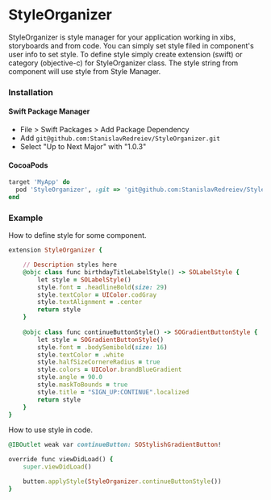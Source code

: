 # StyleOrganizer
StyleOrganizer is style manager for your application working in xibs, storyboards and from code. You can simply set style filed in component's user info to set style. To define style simply create extension (swift) or category (objective-c) for StyleOrganizer class. The style string from component will use style from Style Manager.

### Installation

#### Swift Package Manager

- File > Swift Packages > Add Package Dependency
- Add `git@github.com:StanislavRedreiev/StyleOrganizer.git`
- Select "Up to Next Major" with "1.0.3"

#### CocoaPods

```ruby
target 'MyApp' do
  pod 'StyleOrganizer', :git => 'git@github.com:StanislavRedreiev/StyleOrganizer.git'
end
```

### Example

How to define style for some component.
```ruby
extension StyleOrganizer {

    // Description styles here
    @objc class func birthdayTitleLabelStyle() -> SOLabelStyle {
        let style = SOLabelStyle()
        style.font = .headlineBold(size: 29)
        style.textColor = UIColor.codGray
        style.textAlignment = .center
        return style
    }
    
    @objc class func continueButtonStyle() -> SOGradientButtonStyle {
        let style = SOGradientButtonStyle()
        style.font = .bodySemibold(size: 16)
        style.textColor = .white
        style.halfSizeCornereRadius = true
        style.colors = UIColor.brandBlueGradient
        style.angle = 90.0
        style.maskToBounds = true
        style.title = "SIGN_UP:CONTINUE".localized
        return style
    }
}
```
How to use style in code.
```ruby
@IBOutlet weak var continueButton: SOStylishGradientButton!

override func viewDidLoad() {
    super.viewDidLoad()

    button.applyStyle(StyleOrganizer.continueButtonStyle())
}
```
